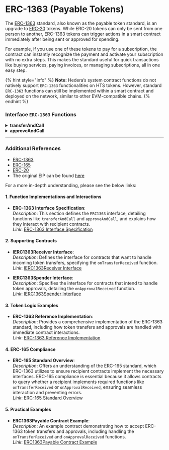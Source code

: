 # ERC-1363 (Payable Tokens)

The [ERC-1363](https://erc1363.org/) standard, also known as the payable token standard, is an upgrade to [ERC-20](https://ethereum.org/en/developers/docs/standards/tokens/erc-20/) tokens. While ERC-20 tokens can only be sent from one person to another, ERC-1363 tokens can trigger actions in a smart contract immediately after being sent or approved for spending.&#x20;

For example, if you use one of these tokens to pay for a subscription, the contract can instantly recognize the payment and activate your subscription with no extra steps. This makes the standard useful for quick transactions like buying services, paying invoices, or managing subscriptions, all in one easy step.

{% hint style="info" %}
**Note:** Hedera’s system contract functions do not natively support `ERC-1363` functionalities on HTS tokens. However, standard `ERC-1363` functions can still be implemented within a smart contract and deployed on the network, similar to other EVM-compatible chains.
{% endhint %}

### **Interface `ERC-1363` Functions**

<details>

<summary><strong>transferAndCall</strong></summary>

{% code overflow="wrap" %}
```solidity
function transferAndCall(address to, uint256 value, bytes calldata data) external returns (bool);
```
{% endcode %}

Transfers tokens and calls a function on the recipient contract in a single transaction.

</details>

<details>

<summary><strong>approveAndCall</strong></summary>

{% code overflow="wrap" %}
```solidity
function approveAndCall(address spender, uint256 value, bytes calldata data) external returns (bool);
```
{% endcode %}

</details>

***

### Additional References

* [ERC-1363](https://erc1363.org/)&#x20;
* [ERC-165](https://eips.ethereum.org/EIPS/eip-165)
* [ERC-20](https://ethereum.org/en/developers/docs/standards/tokens/erc-20/)
* The original EIP can be found [here](https://eips.ethereum.org/EIPS/eip-1363)

For a more in-depth understanding, please see the below links:


#### 1. Function Implementations and Interactions

- **ERC-1363 Interface Specification**:  
  *Description*: This section defines the `ERC1363` interface, detailing functions like `transferAndCall` and `approveAndCall`, and explains how they interact with recipient contracts.  
  *Link*: [ERC-1363 Interface Specification](https://erc1363.org/#specification)


#### 2. Supporting Contracts

- **IERC1363Receiver Interface**:  
  *Description*: Defines the interface for contracts that want to handle incoming token transfers, specifying the `onTransferReceived` function.  
  *Link*: [IERC1363Receiver Interface](https://github.com/vittominacori/erc1363-payable-token/blob/master/contracts/token/ERC1363/IERC1363Receiver.sol)

- **IERC1363Spender Interface**:  
  *Description*: Specifies the interface for contracts that intend to handle token approvals, detailing the `onApprovalReceived` function.  
  *Link*: [IERC1363Spender Interface](https://github.com/vittominacori/erc1363-payable-token/blob/master/contracts/token/ERC1363/IERC1363Spender.sol)


#### 3. Token Logic Examples

- **ERC-1363 Reference Implementation**:  
  *Description*: Provides a comprehensive implementation of the ERC-1363 standard, including how token transfers and approvals are handled with immediate contract interactions.  
  *Link*: [ERC-1363 Reference Implementation](https://github.com/vittominacori/erc1363-payable-token/blob/master/contracts/token/ERC1363/ERC1363.sol)


#### 4. ERC-165 Compliance

- **ERC-165 Standard Overview**:  
  *Description*: Offers an understanding of the ERC-165 standard, which ERC-1363 utilizes to ensure recipient contracts implement the necessary interfaces. ERC-165 compliance is essential because it allows contracts to query whether a recipient implements required functions like `onTransferReceived` or `onApprovalReceived`, ensuring seamless interaction and preventing errors.  
  *Link*: [ERC-165 Standard Overview](https://eips.ethereum.org/EIPS/eip-165)


#### 5. Practical Examples

- **ERC1363Payable Contract Example**:  
  *Description*: An example contract demonstrating how to accept ERC-1363 token transfers and approvals, including handling the `onTransferReceived` and `onApprovalReceived` functions.  
  *Link*: [ERC1363Payable Contract Example](https://github.com/vittominacori/erc1363-payable-token/blob/master/contracts/examples/ERC1363Payable.sol)

